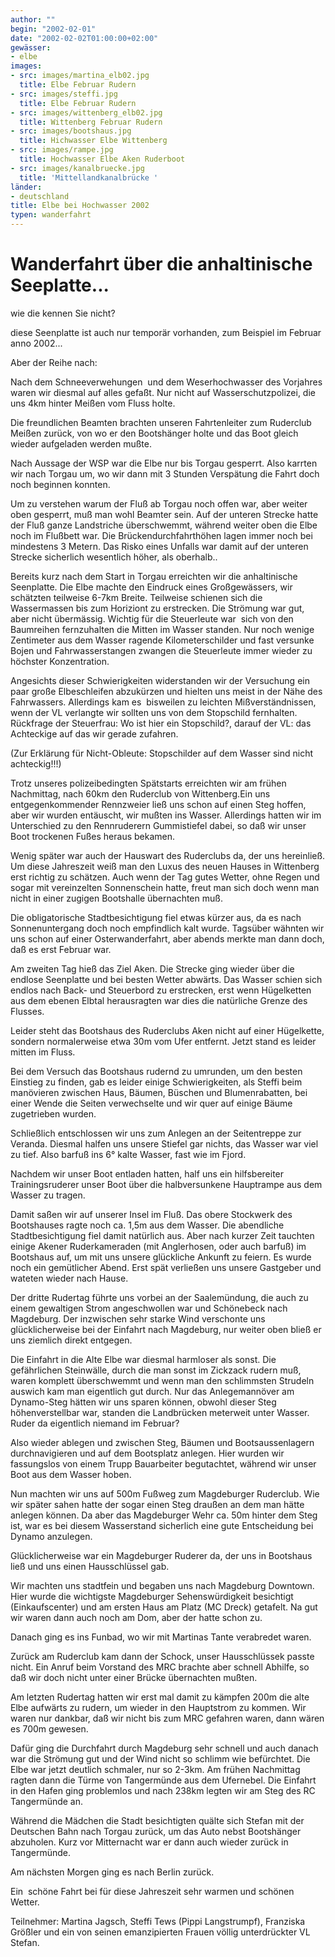 ```yaml
---
author: ""
begin: "2002-02-01"
date: "2002-02-02T01:00:00+02:00"
gewässer:
- elbe
images:
- src: images/martina_elb02.jpg
  title: Elbe Februar Rudern
- src: images/steffi.jpg
  title: Elbe Februar Rudern
- src: images/wittenberg_elb02.jpg
  title: Wittenberg Februar Rudern
- src: images/bootshaus.jpg
  title: Hichwasser Elbe Wittenberg
- src: images/rampe.jpg
  title: Hochwasser Elbe Aken Ruderboot
- src: images/kanalbruecke.jpg
  title: 'Mittellandkanalbrücke '
länder:
- deutschland
title: Elbe bei Hochwasser 2002
typen: wanderfahrt
---
```



# Wanderfahrt über die anhaltinische Seeplatte...


wie die kennen Sie nicht?

diese Seenplatte ist auch nur temporär vorhanden, zum Beispiel im Februar anno 2002...

Aber der Reihe nach:

Nach dem Schneeverwehungen  und dem Weserhochwasser des Vorjahres waren wir diesmal auf alles gefaßt. Nur nicht auf Wasserschutzpolizei, die uns 4km hinter Meißen vom Fluss holte.

Die freundlichen Beamten brachten unseren Fahrtenleiter zum Ruderclub Meißen zurück, von wo er den Bootshänger holte und das Boot gleich wieder aufgeladen werden mußte.

Nach Aussage der WSP war die Elbe nur bis Torgau gesperrt. Also karrten wir nach Torgau um, wo wir dann mit 3 Stunden Verspätung die Fahrt doch noch beginnen konnten.

Um zu verstehen warum der Fluß ab Torgau noch offen war, aber weiter oben gesperrt, muß man wohl Beamter sein. Auf der unteren Strecke hatte der Fluß ganze Landstriche überschwemmt, während weiter oben die Elbe noch im Flußbett war. Die Brückendurchfahrthöhen lagen immer noch bei mindestens 3 Metern. Das Risko eines Unfalls war damit auf der unteren Strecke sicherlich wesentlich höher, als oberhalb..

Bereits kurz nach dem Start in Torgau erreichten wir die anhaltinische Seenplatte. Die Elbe machte den Eindruck eines Großgewässers, wir schätzten teilweise 6-7km Breite. Teilweise schienen sich die Wassermassen bis zum Horiziont zu erstrecken. Die Strömung war gut, aber nicht übermässig. Wichtig für die Steuerleute war  sich von den Baumreihen fernzuhalten die Mitten im Wasser standen. Nur noch wenige Zentimeter aus dem Wasser ragende Kilometerschilder und fast versunke Bojen und Fahrwasserstangen zwangen die Steuerleute immer wieder zu höchster Konzentration.

Angesichts dieser Schwierigkeiten widerstanden wir der Versuchung ein paar große Elbeschleifen abzukürzen und hielten uns meist in der Nähe des Fahrwassers. Allerdings kam es  bisweilen zu leichten Mißverständnissen, wenn der VL verlangte wir sollten uns von dem Stopschild fernhalten. Rückfrage der Steuerfrau: Wo ist hier ein Stopschild?, darauf der VL: das Achteckige auf das wir gerade zufahren.

(Zur Erklärung für Nicht-Obleute: Stopschilder auf dem Wasser sind nicht achteckig!!!)

Trotz unseres polizeibedingten Spätstarts erreichten wir am frühen Nachmittag, nach 60km den Ruderclub von Wittenberg.Ein uns entgegenkommender Rennzweier ließ uns schon auf einen Steg hoffen, aber wir wurden entäuscht, wir mußten ins Wasser. Allerdings hatten wir im Unterschied zu den Rennruderern Gummistiefel dabei, so daß wir unser Boot trockenen Fußes heraus bekamen.

Wenig später war auch der Hauswart des Ruderclubs da, der uns hereinließ. Um diese Jahreszeit weiß man den Luxus des neuen Hauses in Wittenberg erst richtig zu schätzen. Auch wenn der Tag gutes Wetter, ohne Regen und sogar mit vereinzelten Sonnenschein hatte, freut man sich doch wenn man nicht in einer zugigen Bootshalle übernachten muß.

Die obligatorische Stadtbesichtigung fiel etwas kürzer aus, da es nach Sonnenuntergang doch noch empfindlich kalt wurde. Tagsüber wähnten wir uns schon auf einer Osterwanderfahrt, aber abends merkte man dann doch, daß es erst Februar war.

Am zweiten Tag hieß das Ziel Aken. Die Strecke ging wieder über die endlose Seenplatte und bei besten Wetter abwärts. Das Wasser schien sich endlos nach Back- und Steuerbord zu erstrecken, erst wenn Hügelketten aus dem ebenen Elbtal herausragten war dies die natürliche Grenze des Flusses.

Leider steht das Bootshaus des Ruderclubs Aken nicht auf einer Hügelkette, sondern normalerweise etwa 30m vom Ufer entfernt. Jetzt stand es leider mitten im Fluss.

Bei dem Versuch das Bootshaus rudernd zu umrunden, um den besten Einstieg zu finden, gab es leider einige Schwierigkeiten, als Steffi beim manövieren zwischen Haus, Bäumen, Büschen und Blumenrabatten, bei einer Wende die Seiten verwechselte und wir quer auf einige Bäume zugetrieben wurden.

Schließlich entschlossen wir uns zum Anlegen an der Seitentreppe zur Veranda. Diesmal halfen uns unsere Stiefel gar nichts, das Wasser war viel zu tief. Also barfuß ins 6° kalte Wasser, fast wie im Fjord.

Nachdem wir unser Boot entladen hatten, half uns ein hilfsbereiter Trainingsruderer unser Boot über die halbversunkene Hauptrampe aus dem Wasser zu tragen.

Damit saßen wir auf unserer Insel im Fluß. Das obere Stockwerk des Bootshauses ragte noch ca. 1,5m aus dem Wasser. Die abendliche Stadtbesichtigung fiel damit natürlich aus. Aber nach kurzer Zeit tauchten einige Akener Ruderkameraden (mit Anglerhosen, oder auch barfuß) im Bootshaus auf, um mit uns unsere glückliche Ankunft zu feiern. Es wurde noch ein gemütlicher Abend. Erst spät verließen uns unsere Gastgeber und wateten wieder nach Hause.

Der dritte Rudertag führte uns vorbei an der Saalemündung, die auch zu einem gewaltigen Strom angeschwollen war und Schönebeck nach Magdeburg. Der inzwischen sehr starke Wind verschonte uns glücklicherweise bei der Einfahrt nach Magdeburg, nur weiter oben bließ er uns ziemlich direkt entgegen.

Die Einfahrt in die Alte Elbe war diesmal harmloser als sonst. Die gefährlichen Steinwälle, durch die man sonst im Zickzack rudern muß, waren komplett überschwemmt und wenn man den schlimmsten Strudeln auswich kam man eigentlich gut durch. Nur das Anlegemannöver am Dynamo-Steg hätten wir uns sparen können, obwohl dieser Steg höhenverstellbar war, standen die Landbrücken meterweit unter Wasser. Ruder da eigentlich niemand im Februar?

Also wieder ablegen und zwischen Steg, Bäumen und Bootsaussenlagern durchnavigieren und auf dem Bootsplatz anlegen. Hier wurden wir fassungslos von einem Trupp Bauarbeiter begutachtet, während wir unser Boot aus dem Wasser hoben.

Nun machten wir uns auf 500m Fußweg zum Magdeburger Ruderclub. Wie wir später sahen hatte der sogar einen Steg draußen an dem man hätte anlegen können. Da aber das Magdeburger Wehr ca. 50m hinter dem Steg ist, war es bei diesem Wasserstand sicherlich eine gute Entscheidung bei Dynamo anzulegen.

Glücklicherweise war ein Magdeburger Ruderer da, der uns in Bootshaus ließ und uns einen Hausschlüssel gab.

Wir machten uns stadtfein und begaben uns nach Magdeburg Downtown. Hier wurde die wichtigste Magdeburger Sehenswürdigkeit besichtigt (Einkaufscenter) und am ersten Haus am Platz (MC Dreck) getafelt. Na gut wir waren dann auch noch am Dom, aber der hatte schon zu.

Danach ging es ins Funbad, wo wir mit Martinas Tante verabredet waren.

Zurück am Ruderclub kam dann der Schock, unser Hausschlüssek passte nicht. Ein Anruf beim Vorstand des MRC brachte aber schnell Abhilfe, so daß wir doch nicht unter einer Brücke übernachten mußten.

Am letzten Rudertag hatten wir erst mal damit zu kämpfen 200m die alte Elbe aufwärts zu rudern, um wieder in den Hauptstrom zu kommen. Wir waren nur dankbar, daß wir nicht bis zum MRC gefahren waren, dann wären es 700m gewesen.

Dafür ging die Durchfahrt durch Magdeburg sehr schnell und auch danach war die Strömung gut und der Wind nicht so schlimm wie befürchtet. Die Elbe war jetzt deutlich schmaler, nur so 2-3km. Am frühen Nachmittag ragten dann die Türme von Tangermünde aus dem Ufernebel. Die Einfahrt in den Hafen ging problemlos und nach 238km legten wir am Steg des RC Tangermünde an.

Während die Mädchen die Stadt besichtigten quälte sich Stefan mit der Deutschen Bahn nach Torgau zurück, um das Auto nebst Bootshänger abzuholen. Kurz vor Mitternacht war er dann auch wieder zurück in Tangermünde.

Am nächsten Morgen ging es nach Berlin zurück.

Ein  schöne Fahrt bei für diese Jahreszeit sehr warmen und schönen Wetter.

Teilnehmer: Martina Jagsch, Steffi Tews (Pippi Langstrumpf), Franziska Größler und ein von seinen emanzipierten Frauen völlig unterdrückter VL Stefan.
